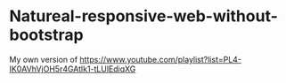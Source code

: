 # Natureal-responsive-web-without-bootstrap
My own version of https://www.youtube.com/playlist?list=PL4-IK0AVhVjOH5r4GAtlk1-tLUlEdiqXG
